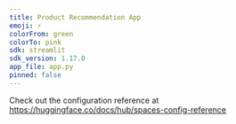 ```yaml
---
title: Product Recommendation App
emoji: ⚡
colorFrom: green
colorTo: pink
sdk: streamlit
sdk_version: 1.17.0
app_file: app.py
pinned: false
---
```


Check out the configuration reference at https://huggingface.co/docs/hub/spaces-config-reference
